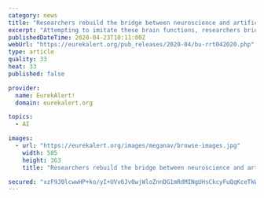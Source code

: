 ```yaml
---
category: news
title: "Researchers rebuild the bridge between neuroscience and artificial intelligence"
excerpt: "Attempting to imitate these brain functions, researchers bridged between neuroscience and artificial intelligence over half a century ago. However, since then experimental neuroscience has not directly advanced the field of machine learning and both disciplines -- neuroscience and machine learning -- seem to have developed independently."
publishedDateTime: 2020-04-23T10:11:00Z
webUrl: "https://eurekalert.org/pub_releases/2020-04/bu-rrt042020.php"
type: article
quality: 33
heat: 33
published: false

provider:
  name: EurekAlert!
  domain: eurekalert.org

topics:
  - AI

images:
  - url: "https://eurekalert.org/images/meganav/browse-images.jpg"
    width: 585
    height: 363
    title: "Researchers rebuild the bridge between neuroscience and artificial intelligence"

secured: "xzF9J0lcwwHP+ko/yI+UVv6Jv0wjWloZnnDG1mRdMINgUHsCkcyFuQqKceTkW+XdROC4qPujTwKM2EHa/cfnt74Zs9whfIY2AUGrsAAUgTYFmbtRauTiwzf4DCS9vkpRAE0seMoTMMCmQ8qHaOmg62mBW9k9a5ku3YtBi4G5WV5tunEt9PGcgkd57lP4rG+YYxqkBdqyHWWjk6wythID7MveTyH46KMigVrJXs8wRMdXDeog6zBTnWCtWLFmBv3WN6J+qXqhO6L6IllmsaWZBvDKFViIpf4SSFdgxGxiXpo4E6xwOvj0PTIP+PrSnsHq;28mOARLcjYHXU3hwH7ryXQ=="
---
```


